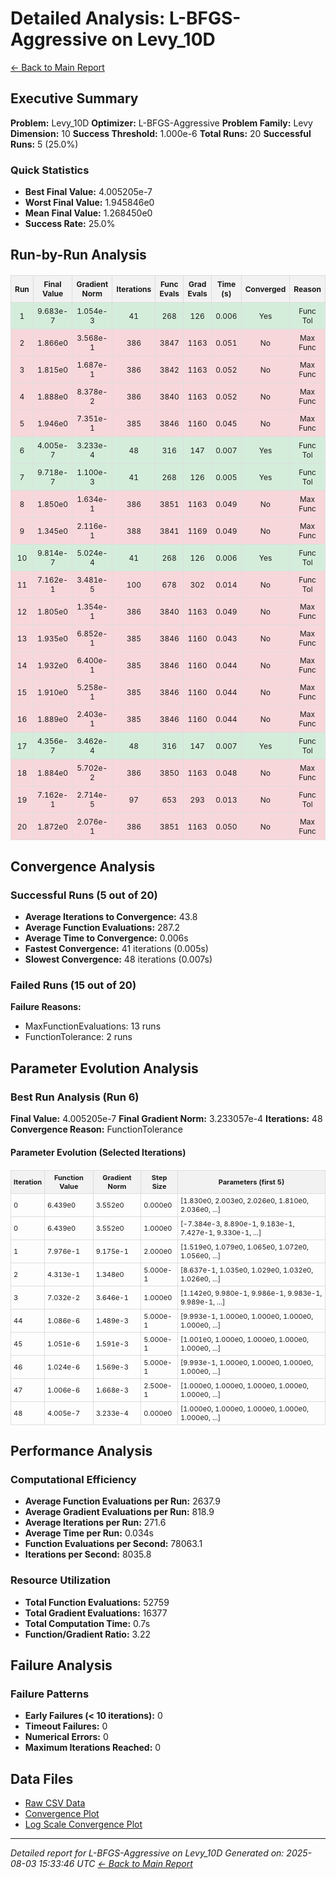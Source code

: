 # Detailed Analysis: L-BFGS-Aggressive on Levy_10D
[← Back to Main Report](benchmark_report.md)
## Executive Summary
**Problem:** Levy_10D
**Optimizer:** L-BFGS-Aggressive
**Problem Family:** Levy
**Dimension:** 10
**Success Threshold:** 1.000e-6
**Total Runs:** 20
**Successful Runs:** 5 (25.0%)

### Quick Statistics
* **Best Final Value:** 4.005205e-7
* **Worst Final Value:** 1.945846e0
* **Mean Final Value:** 1.268450e0
* **Success Rate:** 25.0%


## Run-by-Run Analysis
<table style="border-collapse: collapse; width: 100%; margin: 20px 0; font-size: 12px;">
<tr style="background-color: #f2f2f2;">
<th style="border: 1px solid #ddd; padding: 6px; text-align: center;">Run</th>
<th style="border: 1px solid #ddd; padding: 6px; text-align: center;">Final Value</th>
<th style="border: 1px solid #ddd; padding: 6px; text-align: center;">Gradient Norm</th>
<th style="border: 1px solid #ddd; padding: 6px; text-align: center;">Iterations</th>
<th style="border: 1px solid #ddd; padding: 6px; text-align: center;">Func Evals</th>
<th style="border: 1px solid #ddd; padding: 6px; text-align: center;">Grad Evals</th>
<th style="border: 1px solid #ddd; padding: 6px; text-align: center;">Time (s)</th>
<th style="border: 1px solid #ddd; padding: 6px; text-align: center;">Converged</th>
<th style="border: 1px solid #ddd; padding: 6px; text-align: center;">Reason</th>
</tr>
<tr style="background-color: #d4edda;">
<td style="border: 1px solid #ddd; padding: 6px; text-align: center;">1</td>
<td style="border: 1px solid #ddd; padding: 6px; text-align: center;">9.683e-7</td>
<td style="border: 1px solid #ddd; padding: 6px; text-align: center;">1.054e-3</td>
<td style="border: 1px solid #ddd; padding: 6px; text-align: center;">41</td>
<td style="border: 1px solid #ddd; padding: 6px; text-align: center;">268</td>
<td style="border: 1px solid #ddd; padding: 6px; text-align: center;">126</td>
<td style="border: 1px solid #ddd; padding: 6px; text-align: center;">0.006</td>
<td style="border: 1px solid #ddd; padding: 6px; text-align: center;">Yes</td>
<td style="border: 1px solid #ddd; padding: 6px; text-align: center;">Func Tol</td>
</tr>
<tr style="background-color: #f8d7da;">
<td style="border: 1px solid #ddd; padding: 6px; text-align: center;">2</td>
<td style="border: 1px solid #ddd; padding: 6px; text-align: center;">1.866e0</td>
<td style="border: 1px solid #ddd; padding: 6px; text-align: center;">3.568e-1</td>
<td style="border: 1px solid #ddd; padding: 6px; text-align: center;">386</td>
<td style="border: 1px solid #ddd; padding: 6px; text-align: center;">3847</td>
<td style="border: 1px solid #ddd; padding: 6px; text-align: center;">1163</td>
<td style="border: 1px solid #ddd; padding: 6px; text-align: center;">0.051</td>
<td style="border: 1px solid #ddd; padding: 6px; text-align: center;">No</td>
<td style="border: 1px solid #ddd; padding: 6px; text-align: center;">Max Func</td>
</tr>
<tr style="background-color: #f8d7da;">
<td style="border: 1px solid #ddd; padding: 6px; text-align: center;">3</td>
<td style="border: 1px solid #ddd; padding: 6px; text-align: center;">1.815e0</td>
<td style="border: 1px solid #ddd; padding: 6px; text-align: center;">1.687e-1</td>
<td style="border: 1px solid #ddd; padding: 6px; text-align: center;">386</td>
<td style="border: 1px solid #ddd; padding: 6px; text-align: center;">3842</td>
<td style="border: 1px solid #ddd; padding: 6px; text-align: center;">1163</td>
<td style="border: 1px solid #ddd; padding: 6px; text-align: center;">0.052</td>
<td style="border: 1px solid #ddd; padding: 6px; text-align: center;">No</td>
<td style="border: 1px solid #ddd; padding: 6px; text-align: center;">Max Func</td>
</tr>
<tr style="background-color: #f8d7da;">
<td style="border: 1px solid #ddd; padding: 6px; text-align: center;">4</td>
<td style="border: 1px solid #ddd; padding: 6px; text-align: center;">1.888e0</td>
<td style="border: 1px solid #ddd; padding: 6px; text-align: center;">8.378e-2</td>
<td style="border: 1px solid #ddd; padding: 6px; text-align: center;">386</td>
<td style="border: 1px solid #ddd; padding: 6px; text-align: center;">3840</td>
<td style="border: 1px solid #ddd; padding: 6px; text-align: center;">1163</td>
<td style="border: 1px solid #ddd; padding: 6px; text-align: center;">0.052</td>
<td style="border: 1px solid #ddd; padding: 6px; text-align: center;">No</td>
<td style="border: 1px solid #ddd; padding: 6px; text-align: center;">Max Func</td>
</tr>
<tr style="background-color: #f8d7da;">
<td style="border: 1px solid #ddd; padding: 6px; text-align: center;">5</td>
<td style="border: 1px solid #ddd; padding: 6px; text-align: center;">1.946e0</td>
<td style="border: 1px solid #ddd; padding: 6px; text-align: center;">7.351e-1</td>
<td style="border: 1px solid #ddd; padding: 6px; text-align: center;">385</td>
<td style="border: 1px solid #ddd; padding: 6px; text-align: center;">3846</td>
<td style="border: 1px solid #ddd; padding: 6px; text-align: center;">1160</td>
<td style="border: 1px solid #ddd; padding: 6px; text-align: center;">0.045</td>
<td style="border: 1px solid #ddd; padding: 6px; text-align: center;">No</td>
<td style="border: 1px solid #ddd; padding: 6px; text-align: center;">Max Func</td>
</tr>
<tr style="background-color: #d4edda;">
<td style="border: 1px solid #ddd; padding: 6px; text-align: center;">6</td>
<td style="border: 1px solid #ddd; padding: 6px; text-align: center;">4.005e-7</td>
<td style="border: 1px solid #ddd; padding: 6px; text-align: center;">3.233e-4</td>
<td style="border: 1px solid #ddd; padding: 6px; text-align: center;">48</td>
<td style="border: 1px solid #ddd; padding: 6px; text-align: center;">316</td>
<td style="border: 1px solid #ddd; padding: 6px; text-align: center;">147</td>
<td style="border: 1px solid #ddd; padding: 6px; text-align: center;">0.007</td>
<td style="border: 1px solid #ddd; padding: 6px; text-align: center;">Yes</td>
<td style="border: 1px solid #ddd; padding: 6px; text-align: center;">Func Tol</td>
</tr>
<tr style="background-color: #d4edda;">
<td style="border: 1px solid #ddd; padding: 6px; text-align: center;">7</td>
<td style="border: 1px solid #ddd; padding: 6px; text-align: center;">9.718e-7</td>
<td style="border: 1px solid #ddd; padding: 6px; text-align: center;">1.100e-3</td>
<td style="border: 1px solid #ddd; padding: 6px; text-align: center;">41</td>
<td style="border: 1px solid #ddd; padding: 6px; text-align: center;">268</td>
<td style="border: 1px solid #ddd; padding: 6px; text-align: center;">126</td>
<td style="border: 1px solid #ddd; padding: 6px; text-align: center;">0.005</td>
<td style="border: 1px solid #ddd; padding: 6px; text-align: center;">Yes</td>
<td style="border: 1px solid #ddd; padding: 6px; text-align: center;">Func Tol</td>
</tr>
<tr style="background-color: #f8d7da;">
<td style="border: 1px solid #ddd; padding: 6px; text-align: center;">8</td>
<td style="border: 1px solid #ddd; padding: 6px; text-align: center;">1.850e0</td>
<td style="border: 1px solid #ddd; padding: 6px; text-align: center;">1.634e-1</td>
<td style="border: 1px solid #ddd; padding: 6px; text-align: center;">386</td>
<td style="border: 1px solid #ddd; padding: 6px; text-align: center;">3851</td>
<td style="border: 1px solid #ddd; padding: 6px; text-align: center;">1163</td>
<td style="border: 1px solid #ddd; padding: 6px; text-align: center;">0.049</td>
<td style="border: 1px solid #ddd; padding: 6px; text-align: center;">No</td>
<td style="border: 1px solid #ddd; padding: 6px; text-align: center;">Max Func</td>
</tr>
<tr style="background-color: #f8d7da;">
<td style="border: 1px solid #ddd; padding: 6px; text-align: center;">9</td>
<td style="border: 1px solid #ddd; padding: 6px; text-align: center;">1.345e0</td>
<td style="border: 1px solid #ddd; padding: 6px; text-align: center;">2.116e-1</td>
<td style="border: 1px solid #ddd; padding: 6px; text-align: center;">388</td>
<td style="border: 1px solid #ddd; padding: 6px; text-align: center;">3841</td>
<td style="border: 1px solid #ddd; padding: 6px; text-align: center;">1169</td>
<td style="border: 1px solid #ddd; padding: 6px; text-align: center;">0.049</td>
<td style="border: 1px solid #ddd; padding: 6px; text-align: center;">No</td>
<td style="border: 1px solid #ddd; padding: 6px; text-align: center;">Max Func</td>
</tr>
<tr style="background-color: #d4edda;">
<td style="border: 1px solid #ddd; padding: 6px; text-align: center;">10</td>
<td style="border: 1px solid #ddd; padding: 6px; text-align: center;">9.814e-7</td>
<td style="border: 1px solid #ddd; padding: 6px; text-align: center;">5.024e-4</td>
<td style="border: 1px solid #ddd; padding: 6px; text-align: center;">41</td>
<td style="border: 1px solid #ddd; padding: 6px; text-align: center;">268</td>
<td style="border: 1px solid #ddd; padding: 6px; text-align: center;">126</td>
<td style="border: 1px solid #ddd; padding: 6px; text-align: center;">0.006</td>
<td style="border: 1px solid #ddd; padding: 6px; text-align: center;">Yes</td>
<td style="border: 1px solid #ddd; padding: 6px; text-align: center;">Func Tol</td>
</tr>
<tr style="background-color: #f8d7da;">
<td style="border: 1px solid #ddd; padding: 6px; text-align: center;">11</td>
<td style="border: 1px solid #ddd; padding: 6px; text-align: center;">7.162e-1</td>
<td style="border: 1px solid #ddd; padding: 6px; text-align: center;">3.481e-5</td>
<td style="border: 1px solid #ddd; padding: 6px; text-align: center;">100</td>
<td style="border: 1px solid #ddd; padding: 6px; text-align: center;">678</td>
<td style="border: 1px solid #ddd; padding: 6px; text-align: center;">302</td>
<td style="border: 1px solid #ddd; padding: 6px; text-align: center;">0.014</td>
<td style="border: 1px solid #ddd; padding: 6px; text-align: center;">No</td>
<td style="border: 1px solid #ddd; padding: 6px; text-align: center;">Func Tol</td>
</tr>
<tr style="background-color: #f8d7da;">
<td style="border: 1px solid #ddd; padding: 6px; text-align: center;">12</td>
<td style="border: 1px solid #ddd; padding: 6px; text-align: center;">1.805e0</td>
<td style="border: 1px solid #ddd; padding: 6px; text-align: center;">1.354e-1</td>
<td style="border: 1px solid #ddd; padding: 6px; text-align: center;">386</td>
<td style="border: 1px solid #ddd; padding: 6px; text-align: center;">3840</td>
<td style="border: 1px solid #ddd; padding: 6px; text-align: center;">1163</td>
<td style="border: 1px solid #ddd; padding: 6px; text-align: center;">0.049</td>
<td style="border: 1px solid #ddd; padding: 6px; text-align: center;">No</td>
<td style="border: 1px solid #ddd; padding: 6px; text-align: center;">Max Func</td>
</tr>
<tr style="background-color: #f8d7da;">
<td style="border: 1px solid #ddd; padding: 6px; text-align: center;">13</td>
<td style="border: 1px solid #ddd; padding: 6px; text-align: center;">1.935e0</td>
<td style="border: 1px solid #ddd; padding: 6px; text-align: center;">6.852e-1</td>
<td style="border: 1px solid #ddd; padding: 6px; text-align: center;">385</td>
<td style="border: 1px solid #ddd; padding: 6px; text-align: center;">3846</td>
<td style="border: 1px solid #ddd; padding: 6px; text-align: center;">1160</td>
<td style="border: 1px solid #ddd; padding: 6px; text-align: center;">0.043</td>
<td style="border: 1px solid #ddd; padding: 6px; text-align: center;">No</td>
<td style="border: 1px solid #ddd; padding: 6px; text-align: center;">Max Func</td>
</tr>
<tr style="background-color: #f8d7da;">
<td style="border: 1px solid #ddd; padding: 6px; text-align: center;">14</td>
<td style="border: 1px solid #ddd; padding: 6px; text-align: center;">1.932e0</td>
<td style="border: 1px solid #ddd; padding: 6px; text-align: center;">6.400e-1</td>
<td style="border: 1px solid #ddd; padding: 6px; text-align: center;">385</td>
<td style="border: 1px solid #ddd; padding: 6px; text-align: center;">3846</td>
<td style="border: 1px solid #ddd; padding: 6px; text-align: center;">1160</td>
<td style="border: 1px solid #ddd; padding: 6px; text-align: center;">0.044</td>
<td style="border: 1px solid #ddd; padding: 6px; text-align: center;">No</td>
<td style="border: 1px solid #ddd; padding: 6px; text-align: center;">Max Func</td>
</tr>
<tr style="background-color: #f8d7da;">
<td style="border: 1px solid #ddd; padding: 6px; text-align: center;">15</td>
<td style="border: 1px solid #ddd; padding: 6px; text-align: center;">1.910e0</td>
<td style="border: 1px solid #ddd; padding: 6px; text-align: center;">5.258e-1</td>
<td style="border: 1px solid #ddd; padding: 6px; text-align: center;">385</td>
<td style="border: 1px solid #ddd; padding: 6px; text-align: center;">3846</td>
<td style="border: 1px solid #ddd; padding: 6px; text-align: center;">1160</td>
<td style="border: 1px solid #ddd; padding: 6px; text-align: center;">0.044</td>
<td style="border: 1px solid #ddd; padding: 6px; text-align: center;">No</td>
<td style="border: 1px solid #ddd; padding: 6px; text-align: center;">Max Func</td>
</tr>
<tr style="background-color: #f8d7da;">
<td style="border: 1px solid #ddd; padding: 6px; text-align: center;">16</td>
<td style="border: 1px solid #ddd; padding: 6px; text-align: center;">1.889e0</td>
<td style="border: 1px solid #ddd; padding: 6px; text-align: center;">2.403e-1</td>
<td style="border: 1px solid #ddd; padding: 6px; text-align: center;">385</td>
<td style="border: 1px solid #ddd; padding: 6px; text-align: center;">3846</td>
<td style="border: 1px solid #ddd; padding: 6px; text-align: center;">1160</td>
<td style="border: 1px solid #ddd; padding: 6px; text-align: center;">0.044</td>
<td style="border: 1px solid #ddd; padding: 6px; text-align: center;">No</td>
<td style="border: 1px solid #ddd; padding: 6px; text-align: center;">Max Func</td>
</tr>
<tr style="background-color: #d4edda;">
<td style="border: 1px solid #ddd; padding: 6px; text-align: center;">17</td>
<td style="border: 1px solid #ddd; padding: 6px; text-align: center;">4.356e-7</td>
<td style="border: 1px solid #ddd; padding: 6px; text-align: center;">3.462e-4</td>
<td style="border: 1px solid #ddd; padding: 6px; text-align: center;">48</td>
<td style="border: 1px solid #ddd; padding: 6px; text-align: center;">316</td>
<td style="border: 1px solid #ddd; padding: 6px; text-align: center;">147</td>
<td style="border: 1px solid #ddd; padding: 6px; text-align: center;">0.007</td>
<td style="border: 1px solid #ddd; padding: 6px; text-align: center;">Yes</td>
<td style="border: 1px solid #ddd; padding: 6px; text-align: center;">Func Tol</td>
</tr>
<tr style="background-color: #f8d7da;">
<td style="border: 1px solid #ddd; padding: 6px; text-align: center;">18</td>
<td style="border: 1px solid #ddd; padding: 6px; text-align: center;">1.884e0</td>
<td style="border: 1px solid #ddd; padding: 6px; text-align: center;">5.702e-2</td>
<td style="border: 1px solid #ddd; padding: 6px; text-align: center;">386</td>
<td style="border: 1px solid #ddd; padding: 6px; text-align: center;">3850</td>
<td style="border: 1px solid #ddd; padding: 6px; text-align: center;">1163</td>
<td style="border: 1px solid #ddd; padding: 6px; text-align: center;">0.048</td>
<td style="border: 1px solid #ddd; padding: 6px; text-align: center;">No</td>
<td style="border: 1px solid #ddd; padding: 6px; text-align: center;">Max Func</td>
</tr>
<tr style="background-color: #f8d7da;">
<td style="border: 1px solid #ddd; padding: 6px; text-align: center;">19</td>
<td style="border: 1px solid #ddd; padding: 6px; text-align: center;">7.162e-1</td>
<td style="border: 1px solid #ddd; padding: 6px; text-align: center;">2.714e-5</td>
<td style="border: 1px solid #ddd; padding: 6px; text-align: center;">97</td>
<td style="border: 1px solid #ddd; padding: 6px; text-align: center;">653</td>
<td style="border: 1px solid #ddd; padding: 6px; text-align: center;">293</td>
<td style="border: 1px solid #ddd; padding: 6px; text-align: center;">0.013</td>
<td style="border: 1px solid #ddd; padding: 6px; text-align: center;">No</td>
<td style="border: 1px solid #ddd; padding: 6px; text-align: center;">Func Tol</td>
</tr>
<tr style="background-color: #f8d7da;">
<td style="border: 1px solid #ddd; padding: 6px; text-align: center;">20</td>
<td style="border: 1px solid #ddd; padding: 6px; text-align: center;">1.872e0</td>
<td style="border: 1px solid #ddd; padding: 6px; text-align: center;">2.076e-1</td>
<td style="border: 1px solid #ddd; padding: 6px; text-align: center;">386</td>
<td style="border: 1px solid #ddd; padding: 6px; text-align: center;">3851</td>
<td style="border: 1px solid #ddd; padding: 6px; text-align: center;">1163</td>
<td style="border: 1px solid #ddd; padding: 6px; text-align: center;">0.050</td>
<td style="border: 1px solid #ddd; padding: 6px; text-align: center;">No</td>
<td style="border: 1px solid #ddd; padding: 6px; text-align: center;">Max Func</td>
</tr>
</table>

## Convergence Analysis

### Successful Runs (5 out of 20)

* **Average Iterations to Convergence:** 43.8
* **Average Function Evaluations:** 287.2
* **Average Time to Convergence:** 0.006s
* **Fastest Convergence:** 41 iterations (0.005s)
* **Slowest Convergence:** 48 iterations (0.007s)

### Failed Runs (15 out of 20)

**Failure Reasons:**
- MaxFunctionEvaluations: 13 runs
- FunctionTolerance: 2 runs

## Parameter Evolution Analysis

### Best Run Analysis (Run 6)
**Final Value:** 4.005205e-7
**Final Gradient Norm:** 3.233057e-4
**Iterations:** 48
**Convergence Reason:** FunctionTolerance

#### Parameter Evolution (Selected Iterations)

<table style="border-collapse: collapse; width: 100%; margin: 20px 0; font-size: 11px;">
<tr style="background-color: #f2f2f2;">
<th style="border: 1px solid #ddd; padding: 4px;">Iteration</th>
<th style="border: 1px solid #ddd; padding: 4px;">Function Value</th>
<th style="border: 1px solid #ddd; padding: 4px;">Gradient Norm</th>
<th style="border: 1px solid #ddd; padding: 4px;">Step Size</th>
<th style="border: 1px solid #ddd; padding: 4px;">Parameters (first 5)</th>
</tr>
<tr><td style="border: 1px solid #ddd; padding: 4px;">0</td><td style="border: 1px solid #ddd; padding: 4px;">6.439e0</td><td style="border: 1px solid #ddd; padding: 4px;">3.552e0</td><td style="border: 1px solid #ddd; padding: 4px;">0.000e0</td><td style="border: 1px solid #ddd; padding: 4px;">[1.830e0, 2.003e0, 2.026e0, 1.810e0, 2.036e0, ...]</td></tr>
<tr><td style="border: 1px solid #ddd; padding: 4px;">0</td><td style="border: 1px solid #ddd; padding: 4px;">6.439e0</td><td style="border: 1px solid #ddd; padding: 4px;">3.552e0</td><td style="border: 1px solid #ddd; padding: 4px;">1.000e0</td><td style="border: 1px solid #ddd; padding: 4px;">[-7.384e-3, 8.890e-1, 9.183e-1, 7.427e-1, 9.330e-1, ...]</td></tr>
<tr><td style="border: 1px solid #ddd; padding: 4px;">1</td><td style="border: 1px solid #ddd; padding: 4px;">7.976e-1</td><td style="border: 1px solid #ddd; padding: 4px;">9.175e-1</td><td style="border: 1px solid #ddd; padding: 4px;">2.000e0</td><td style="border: 1px solid #ddd; padding: 4px;">[1.519e0, 1.079e0, 1.065e0, 1.072e0, 1.056e0, ...]</td></tr>
<tr><td style="border: 1px solid #ddd; padding: 4px;">2</td><td style="border: 1px solid #ddd; padding: 4px;">4.313e-1</td><td style="border: 1px solid #ddd; padding: 4px;">1.348e0</td><td style="border: 1px solid #ddd; padding: 4px;">5.000e-1</td><td style="border: 1px solid #ddd; padding: 4px;">[8.637e-1, 1.035e0, 1.029e0, 1.032e0, 1.026e0, ...]</td></tr>
<tr><td style="border: 1px solid #ddd; padding: 4px;">3</td><td style="border: 1px solid #ddd; padding: 4px;">7.032e-2</td><td style="border: 1px solid #ddd; padding: 4px;">3.646e-1</td><td style="border: 1px solid #ddd; padding: 4px;">1.000e0</td><td style="border: 1px solid #ddd; padding: 4px;">[1.142e0, 9.980e-1, 9.986e-1, 9.983e-1, 9.989e-1, ...]</td></tr>
<tr><td style="border: 1px solid #ddd; padding: 4px;">44</td><td style="border: 1px solid #ddd; padding: 4px;">1.086e-6</td><td style="border: 1px solid #ddd; padding: 4px;">1.489e-3</td><td style="border: 1px solid #ddd; padding: 4px;">5.000e-1</td><td style="border: 1px solid #ddd; padding: 4px;">[9.993e-1, 1.000e0, 1.000e0, 1.000e0, 1.000e0, ...]</td></tr>
<tr><td style="border: 1px solid #ddd; padding: 4px;">45</td><td style="border: 1px solid #ddd; padding: 4px;">1.051e-6</td><td style="border: 1px solid #ddd; padding: 4px;">1.591e-3</td><td style="border: 1px solid #ddd; padding: 4px;">5.000e-1</td><td style="border: 1px solid #ddd; padding: 4px;">[1.001e0, 1.000e0, 1.000e0, 1.000e0, 1.000e0, ...]</td></tr>
<tr><td style="border: 1px solid #ddd; padding: 4px;">46</td><td style="border: 1px solid #ddd; padding: 4px;">1.024e-6</td><td style="border: 1px solid #ddd; padding: 4px;">1.569e-3</td><td style="border: 1px solid #ddd; padding: 4px;">5.000e-1</td><td style="border: 1px solid #ddd; padding: 4px;">[9.993e-1, 1.000e0, 1.000e0, 1.000e0, 1.000e0, ...]</td></tr>
<tr><td style="border: 1px solid #ddd; padding: 4px;">47</td><td style="border: 1px solid #ddd; padding: 4px;">1.006e-6</td><td style="border: 1px solid #ddd; padding: 4px;">1.668e-3</td><td style="border: 1px solid #ddd; padding: 4px;">2.500e-1</td><td style="border: 1px solid #ddd; padding: 4px;">[1.000e0, 1.000e0, 1.000e0, 1.000e0, 1.000e0, ...]</td></tr>
<tr><td style="border: 1px solid #ddd; padding: 4px;">48</td><td style="border: 1px solid #ddd; padding: 4px;">4.005e-7</td><td style="border: 1px solid #ddd; padding: 4px;">3.233e-4</td><td style="border: 1px solid #ddd; padding: 4px;">0.000e0</td><td style="border: 1px solid #ddd; padding: 4px;">[1.000e0, 1.000e0, 1.000e0, 1.000e0, 1.000e0, ...]</td></tr>
</table>

## Performance Analysis

### Computational Efficiency
- **Average Function Evaluations per Run:** 2637.9
- **Average Gradient Evaluations per Run:** 818.9
- **Average Iterations per Run:** 271.6
- **Average Time per Run:** 0.034s
- **Function Evaluations per Second:** 78063.1
- **Iterations per Second:** 8035.8
### Resource Utilization
- **Total Function Evaluations:** 52759
- **Total Gradient Evaluations:** 16377
- **Total Computation Time:** 0.7s
- **Function/Gradient Ratio:** 3.22
## Failure Analysis

### Failure Patterns
- **Early Failures (< 10 iterations):** 0
- **Timeout Failures:** 0
- **Numerical Errors:** 0
- **Maximum Iterations Reached:** 0


## Data Files
* [Raw CSV Data](../data/problems/Levy_10D_results.csv)
* [Convergence Plot](../plots/Levy_10D.png)
* [Log Scale Convergence Plot](../plots/Levy_10D_log.png)


---
*Detailed report for L-BFGS-Aggressive on Levy_10D*
*Generated on: 2025-08-03 15:33:46 UTC*
*[← Back to Main Report](../benchmark_report.md)*
